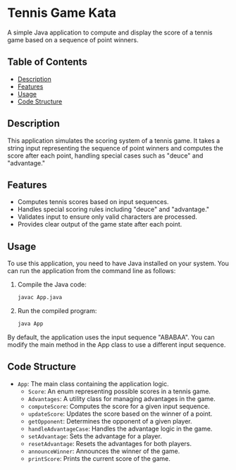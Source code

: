 # Tennis Game Kata

A simple Java application to compute and display the score of a tennis game based on a sequence of point winners.

## Table of Contents

- [Description](#description)
- [Features](#features)
- [Usage](#usage)
- [Code Structure](#code-structure)

## Description

This application simulates the scoring system of a tennis game. It takes a string input representing the sequence of point winners and computes the score after each point, handling special cases such as "deuce" and "advantage."

## Features

- Computes tennis scores based on input sequences.
- Handles special scoring rules including "deuce" and "advantage."
- Validates input to ensure only valid characters are processed.
- Provides clear output of the game state after each point.

## Usage

To use this application, you need to have Java installed on your system. You can run the application from the command line as follows:

1. Compile the Java code:
   ```sh
   javac App.java
   ```

2. Run the compiled program:
   ```sh
   java App
   ```

By default, the application uses the input sequence "ABABAA". You can modify the main method in the App class to use a different input sequence.

## Code Structure

- `App`: The main class containing the application logic.
  - `Score`: An enum representing possible scores in a tennis game.
  - `Advantages`: A utility class for managing advantages in the game.
  - `computeScore`: Computes the score for a given input sequence.
  - `updateScore`: Updates the score based on the winner of a point.
  - `getOpponent`: Determines the opponent of a given player.
  - `handleAdvantageCase`: Handles the advantage logic in the game.
  - `setAdvantage`: Sets the advantage for a player.
  - `resetAdvantage`: Resets the advantages for both players.
  - `announceWinner`: Announces the winner of the game.
  - `printScore`: Prints the current score of the game.
